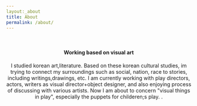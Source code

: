 ```yaml
---
layout:_about
title: About
permalink: /about/
---
```


<br>

<center><h4>Working based on visual art</h4>I studied korean art,literature.
Based on these korean cultural studies, im trying to connect my surroundings such as social, nation, race to stories, including writings,drawings, etc. 
I am currently working with play directors, actors, writers as visual director+object designer, and also enjoying process of discussing with various artists.
Now I am about to concern "visual things in play", especially the puppets for childeren;s play.
.</center>

<br>

<span class="page-divider">
  <span class="one"></span>
  <span class="two"></span>
</span>
